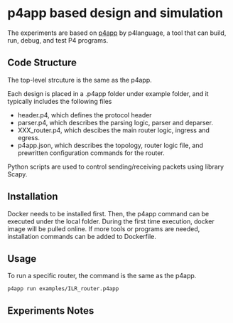 # p4app based design and simulation

The experiments are based on [p4app](https://github.com/p4lang/p4app) by p4language, a tool that can build, run, debug, and test P4 programs. 

## Code Structure
The top-level strcuture is the same as the p4app.

Each design is placed in a .p4app folder under example folder, and it typically includes the following files 
- header.p4, which defines the protocol header
- parser.p4, which describes the parsing logic, parser and deparser.
- XXX_router.p4, which descibes the main router logic, ingress and egress.
- p4app.json, which describes the topology, router logic file, and prewritten configuration commands for the router.

Python scripts are used to control sending/receiving packets using library Scapy.

## Installation
Docker needs to be installed first. Then, the p4app command can be executed under the local folder. 
During the first time execution, docker image will be pulled online. If more tools or programs are needed, installation commands can be added to Dockerfile.
## Usage
To run a specific router, the command is the same as the p4app. 
```
p4app run examples/ILR_router.p4app
```
## Experiments Notes

